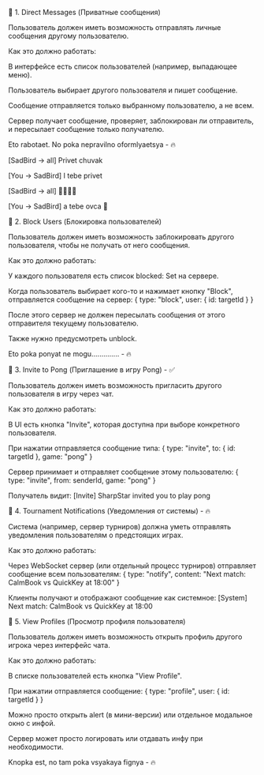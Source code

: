 🔹 1. Direct Messages (Приватные сообщения)

Пользователь должен иметь возможность отправлять личные сообщения другому пользователю.

Как это должно работать:

В интерфейсе есть список пользователей (например, выпадающее меню).

Пользователь выбирает другого пользователя и пишет сообщение.

Сообщение отправляется только выбранному пользователю, а не всем.

Сервер получает сообщение, проверяет, заблокирован ли отправитель, и пересылает сообщение только получателю.

Eto rabotaet. No poka nepravilno oformlyaetsya - 🔥

[SadBird -> all] Privet chuvak

[You -> SadBird] I tebe privet

[SadBird -> all] 🐖🐖🐖🐖

[You -> SadBird] a tebe ovca 🐑



🔹 2. Block Users (Блокировка пользователей)

Пользователь должен иметь возможность заблокировать другого пользователя, чтобы не получать от него сообщения.

Как это должно работать:

У каждого пользователя есть список blocked: Set<GUID> на сервере.

Когда пользователь выбирает кого-то и нажимает кнопку "Block", отправляется сообщение на сервер:
{ type: "block", user: { id: targetId } }

После этого сервер не должен пересылать сообщения от этого отправителя текущему пользователю.

Также нужно предусмотреть unblock.

Eto poka ponyat ne mogu.............. - 🔥



🔹 3. Invite to Pong (Приглашение в игру Pong) - ✅

Пользователь должен иметь возможность пригласить другого пользователя в игру через чат.

Как это должно работать:

В UI есть кнопка "Invite", которая доступна при выборе конкретного пользователя.

При нажатии отправляется сообщение типа:
{ type: "invite", to: { id: targetId }, game: "pong" }

Сервер принимает и отправляет сообщение этому пользователю:
{ type: "invite", from: senderId, game: "pong" }

Получатель видит:
[Invite] SharpStar invited you to play pong



🔹 4. Tournament Notifications (Уведомления от системы) - 🔥

Система (например, сервер турниров) должна уметь отправлять уведомления пользователям о предстоящих играх.

Как это должно работать:

Через WebSocket сервер (или отдельный процесс турниров) отправляет сообщение всем пользователям:
{ type: "notify", content: "Next match: CalmBook vs QuickKey at 18:00" }

Клиенты получают и отображают сообщение как системное:
[System] Next match: CalmBook vs QuickKey at 18:00


🔹 5. View Profiles (Просмотр профиля пользователя)

Пользователь должен иметь возможность открыть профиль другого игрока через интерфейс чата.

Как это должно работать:

В списке пользователей есть кнопка "View Profile".

При нажатии отправляется сообщение:
{ type: "profile", user: { id: targetId } }

Можно просто открыть alert (в мини-версии) или отдельное модальное окно с инфой.

Сервер может просто логировать или отдавать инфу при необходимости.

Knopka est, no tam poka vsyakaya fignya - 🔥
